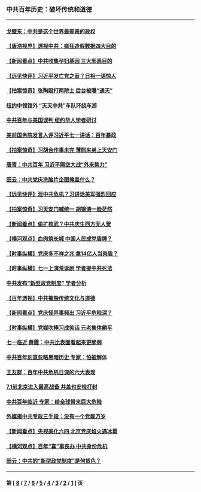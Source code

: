 ### 中共百年历史：破坏传统和道德
---
#### [戈壁东：中共是这个世界最邪恶的政权](../../pages/nf1176114/n13085641.md?08280430) 
#### [【唐浩视界】透视中共：疯狂造假数据四大目的](../../pages/nf1176114/n13080590.md?08280430) 
#### [【新闻看点】中共收集孕妇基因 三大邪恶目的](../../pages/nf1176114/n13077182.md?08280430) 
#### [【远见快评】习近平发亡党之音？日相一语惊人](../../pages/nf1176114/n13074809.md?08280430) 
#### [【拍案惊奇】张陶殴打两院士 后台被曝“通天”](../../pages/nf1176114/n13070496.md?08280430) 
#### [纽约中领馆外 “天灭中共”车队环绕车游](../../pages/nf1176114/n13070693.md?08280430) 
#### [中共百年与美国误判 纽约华人学者研讨](../../pages/nf1176114/n13067969.md?08280430) 
#### [美前国务院发言人评习近平七一讲话：百年暴政](../../pages/nf1176114/n13066986.md?08280430) 
#### [【拍案惊奇】习胡合作事未完 薄熙来弟上天安门](../../pages/nf1176114/n13065867.md?08280430) 
#### [唐青：中共百年 习近平隔空大战“外来势力”](../../pages/nf1176114/n13065976.md?08280430) 
#### [田云：中共党庆洗脑片企图掩盖什么？](../../pages/nf1176114/n13064395.md?08280430) 
#### [【远见快评】泄中共危机？习讲话美军强烈回应](../../pages/nf1176114/n13064269.md?08280430) 
#### [【拍案惊奇】习天安门喊统一 胡锦涛一脸茫然](../../pages/nf1176114/n13063233.md?08280430) 
#### [【新闻看点】偷扩核武？中共庆生西方无人贺](../../pages/nf1176114/n13061263.md?08280430) 
#### [【横河观点】血肉筑长城 中国人民成党盾牌？](../../pages/nf1176114/n13061779.md?08280430) 
#### [【时事纵横】党庆多不祥之兆 拿14亿人当肉盾？](../../pages/nf1176114/n13061709.md?08280430) 
#### [【时事纵横】七一上演荒诞剧 学者提中共死法](../../pages/nf1176114/n13058990.md?08280430) 
#### [中共发布“新型政党制度” 学者分析](../../pages/nf1176114/n13056354.md?08280430) 
#### [【百年透视】中共摧毁传统文化与道德](../../pages/nf1176114/n13057253.md?08280430) 
#### [【新闻看点】党庆怪异事频出 习近平危险深？](../../pages/nf1176114/n13056781.md?08280430) 
#### [【时事纵横】党媒吹捧习成笑话 元老集体躺平](../../pages/nf1176114/n13056792.md?08280430) 
#### [七一临近 蔡霞：中共比表面看起来更脆弱](../../pages/nf1176114/n13056418.md?08280430) 
#### [中共百年刻意忽略黑暗历史 专家：怕被解体](../../pages/nf1176114/n13056056.md?08280430) 
#### [王友群：百年中共危机日深的六大表现](../../pages/nf1176114/n13054263.md?08280430) 
#### [7.1前北京进入最高战备 井盖也安检打封](../../pages/nf1176114/n13053641.md?08280430) 
#### [中共百年临近 专家：给全球带来巨大危险](../../pages/nf1176114/n13053663.md?08280430) 
#### [外媒揭中共专政三手段：没有一个党能万岁](../../pages/nf1176114/n13049352.md?08280430) 
#### [【新闻看点】央视美化六四 北京党庆焰火遇冰雹](../../pages/nf1176114/n13048310.md?08280430) 
#### [【横河观点】百年“喜”事丧办 中共身份危机](../../pages/nf1176114/n13049869.md?08280430) 
#### [田云：中共的“新型政党制度”是何货色？](../../pages/nf1176114/n13049010.md?08280430) 

---
#### 第 [ [8](./8.md?08280430) / [7](./7.md?08280430) / [6](./6.md?08280430) / [5](./5.md?08280430) / [4](./4.md?08280430) / [3](./3.md?08280430) / [2](./2.md?08280430) / [1](./1.md?08280430) ] 页
